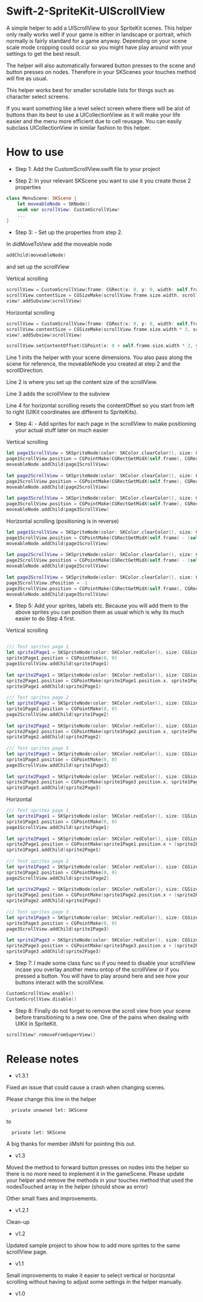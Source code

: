 # Swift-2-SpriteKit-UIScrollView

A simple helper to add a UIScrollView to your SpriteKit scenes. 
This helper only really works well if your game is either in landscape or portrait, which normally is fairly standard for a game anyway.
Depending on your scene scale mode cropping could occur so you might have play around with your settings to get the best result.

The helper will also automatically forwared button presses to the scene and button presses on nodes. Therefore in your SKScenes your touches method will fire as usual.

This helper works best for smaller scrollable lists for things such as character select screens.

If you want something like a level select screen where there will be alot of buttons than its best to use a UICollectionView as it will make your life easier and the menu more efficient due to cell reusage. You can easily subclass UICollectionView in similar fashion to this helper.


# How to use

- Step 1: Add the CustomScrollView.swift file to your project

- Step 2: In your relevant SKScene you want to use it you create those 2 properties
 
```swift
class MenuScene: SKScene {
    let moveableNode = SKNode()
    weak var scrollView: CustomScrollView!
    ...
}
```

- Step 3: - Set up the properties from step 2.

In didMoveToView add the moveable node

```swift
addChild(moveableNode)
```

and set up the scrollView

Vertical scrolling
```swift
scrollView = CustomScrollView(frame: CGRect(x: 0, y: 0, width: self.frame.size.width, height: self.frame.size.height), scene: self, moveableNode: moveableNode, scrollDirection: .Vertical)
scrollView.contentSize = CGSizeMake(scrollView.frame.size.width, scrollView.frame.size.height * 3) // makes it 3 times the height
view?.addSubview(scrollView)
```

Horizontal scrolling
```swift
scrollView = CustomScrollView(frame: CGRect(x: 0, y: 0, width: self.frame.size.width, height: self.frame.size.height), scene: self, moveableNode: moveableNode, scrollDirection: .Horizontal)
scrollView.contentSize = CGSizeMake(scrollView.frame.size.width * 3, scrollView.frame.size.height) // * 3 makes it three times as wide
view?.addSubview(scrollView)

scrollView.setContentOffset(CGPoint(x: 0 + self.frame.size.width * 2, y: 0), animated: true)
```

Line 1 inits the helper with your scene dimensions. You also pass along the scene for reference, the moveableNode you created at step 2 and the scrollDirection. 

Line 2 is where you set up the content size of the scrollView.

Line 3 adds the scrollView to the subview

Line 4 for horizontal scrolling resets the contentOffset so you start from left to right (UIKit coordinates are different to SpriteKits).

- Step 4: - Add sprites for each page in the scrollView to make positioning your actual stuff later on much easier

Vertical scrolling
```swift
let page1ScrollView = SKSpriteNode(color: SKColor.clearColor(), size: CGSizeMake(scrollView.frame.size.width, scrollView.frame.size.height))
page1ScrollView.position = CGPointMake(CGRectGetMidX(self.frame), CGRectGetMidY(self.frame))
moveableNode.addChild(page1ScrollView)
        
let page2ScrollView = SKSpriteNode(color: SKColor.clearColor(), size: CGSizeMake(scrollView.frame.size.width, scrollView.frame.size.height))
page2ScrollView.position = CGPointMake(CGRectGetMidX(self.frame), CGRectGetMidY(self.frame) - (self.frame.size.height))
moveableNode.addChild(page2ScrollView)
        
let page3ScrollView = SKSpriteNode(color: SKColor.clearColor(), size: CGSizeMake(scrollView.frame.size.width, scrollView.frame.size.height))
page3ScrollView.position = CGPointMake(CGRectGetMidX(self.frame), CGRectGetMidY(self.frame) - (self.frame.size.height * 2))
moveableNode.addChild(page3ScrollView)
```

Horizontal scrolling (positioning is in reverse)
```swift
let page1ScrollView = SKSpriteNode(color: SKColor.clearColor(), size: CGSizeMake(scrollView.frame.size.width, scrollView.frame.size.height))
page1ScrollView.position = CGPointMake(CGRectGetMidX(self.frame) - (self.frame.size.width * 2), CGRectGetMidY(self.frame))
moveableNode.addChild(page1ScrollView)
        
let page2ScrollView = SKSpriteNode(color: SKColor.clearColor(), size: CGSizeMake(scrollView.frame.size.width, scrollView.frame.size.height))
page2ScrollView.position = CGPointMake(CGRectGetMidX(self.frame) - (self.frame.size.width), CGRectGetMidY(self.frame))
moveableNode.addChild(page2ScrollView)
        
let page3ScrollView = SKSpriteNode(color: SKColor.clearColor(), size: CGSizeMake(scrollView.frame.size.width, scrollView.frame.size.height))
page3ScrollView.zPosition = -1
page3ScrollView.position = CGPointMake(CGRectGetMidX(self.frame), CGRectGetMidY(self.frame))
moveableNode.addChild(page3ScrollView)
```

- Step 5: Add your sprites, labels etc. Because you will add them to the above sprites you can position them as usual which is why its much easier to do Step 4 first.

Vertical scrolling
```swift

/// Test sprites page 1
let sprite1Page1 = SKSpriteNode(color: SKColor.redColor(), size: CGSize(width: 50, height: 50))
sprite1Page1.position = CGPointMake(0, 0)
page1ScrollView.addChild(sprite1Page1)
        
let sprite2Page1 = SKSpriteNode(color: SKColor.redColor(), size: CGSize(width: 50, height: 50))
sprite2Page1.position = CGPointMake(sprite1Page1.position.x, sprite1Page1.position.y - sprite2Page1.size.height * 1.5)
sprite1Page1.addChild(sprite2Page1)
        
/// Test sprites page 2
let sprite1Page2 = SKSpriteNode(color: SKColor.redColor(), size: CGSize(width: 50, height: 50))
sprite1Page2.position = CGPointMake(0, 0)
page2ScrollView.addChild(sprite1Page2)
        
let sprite2Page2 = SKSpriteNode(color: SKColor.redColor(), size: CGSize(width: 50, height: 50))
sprite2Page2.position = CGPointMake(sprite1Page2.position.x, sprite1Page2.position.y - (sprite2Page2.size.height * 1.5))
sprite1Page2.addChild(sprite2Page2)
        
/// Test sprites page 3
let sprite1Page3 = SKSpriteNode(color: SKColor.redColor(), size: CGSize(width: 50, height: 50))
sprite1Page3.position = CGPointMake(0, 0)
page3ScrollView.addChild(sprite1Page3)
        
let sprite2Page3 = SKSpriteNode(color: SKColor.redColor(), size: CGSize(width: 50, height: 50))
sprite2Page3.position = CGPointMake(sprite1Page3.position.x, sprite1Page3.position.y - (sprite2Page3.size.height * 1.5))
sprite1Page3.addChild(sprite2Page3)
```

Horizontal
```swift
/// Test sprites page 1
let sprite1Page1 = SKSpriteNode(color: SKColor.redColor(), size: CGSize(width: 50, height: 50))
sprite1Page1.position = CGPointMake(0, 0)
page1ScrollView.addChild(sprite1Page1)
        
let sprite2Page1 = SKSpriteNode(color: SKColor.redColor(), size: CGSize(width: 50, height: 50))
sprite2Page1.position = CGPointMake(sprite1Page1.position.x + (sprite2Page1.size.width * 1.5), sprite1Page1.position.y)
sprite1Page1.addChild(sprite2Page1)
        
/// Test sprites page 2
let sprite1Page2 = SKSpriteNode(color: SKColor.redColor(), size: CGSize(width: 50, height: 50))
sprite1Page2.position = CGPointMake(0, 0)
page2ScrollView.addChild(sprite1Page2)
        
let sprite2Page2 = SKSpriteNode(color: SKColor.redColor(), size: CGSize(width: 50, height: 50))
sprite2Page2.position = CGPointMake(sprite1Page2.position.x + (sprite2Page2.size.width * 1.5), sprite1Page2.position.y)
sprite1Page2.addChild(sprite2Page2)
        
/// Test sprites page 3
let sprite1Page3 = SKSpriteNode(color: SKColor.redColor(), size: CGSize(width: 50, height: 50))
sprite1Page3.position = CGPointMake(0, 0)
page3ScrollView.addChild(sprite1Page3)
        
let sprite2Page3 = SKSpriteNode(color: SKColor.redColor(), size: CGSize(width: 50, height: 50))
sprite2Page3.position = CGPointMake(sprite1Page3.position.x + (sprite2Page3.size.width * 1.5), sprite1Page3.position.y)
sprite1Page3.addChild(sprite2Page3)
```

- Step 7: I made some class func so if you need to disable your scrollView incase you overlay another menu ontop of the scrollView or if you pressed a button. You will have to play around here and see how your buttons interact with the scrollView.

```swift
CustomScrollView.enable()
CustomScrollView.disable()
```

- Step 8: Finally do not forget to remove the scroll view from your scene before transitioning to a new one. One of the pains when dealing with UIKit in SpriteKit.

```swift
scrollView?.removeFromSuperView()
```

# Release notes

- v1.3.1

Fixed an issue that could cause a crash when changing scenes.

Please change this line in the helper

      private unowned let: SKScene

to

      private let: SKScene
      
A big thanks for member iiMshl for pointing this out.

- v1.3

Moved the method to forward button presses on nodes into the helper so there is no more need to implement it in the gameScene. Please update your helper and remove the methods in your touches method that used the nodesTouched array in the helper (should show as error)

Other small fixes and improvements.

- v1.2.1

Clean-up

- v1.2

Updated sample project to show how to add more sprites to the same scrollView page.

- v1.1

Small improvements to make it easier to select vertical or horizontal scrolling without having to adjust some settings in the helper manually.

- v1.0
